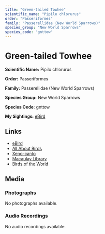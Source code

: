 ```yaml
---
title: "Green-tailed Towhee"
scientific_name: "Pipilo chlorurus"
order: "Passeriformes"
family: "Passerellidae (New World Sparrows)"
species_group: "New World Sparrows"
species_code: "gnttow"
---
```


# Green-tailed Towhee

**Scientific Name:** Pipilo chlorurus

**Order:** Passeriformes

**Family:** Passerellidae (New World Sparrows)

**Species Group:** New World Sparrows

**Species Code:** gnttow

**My Sightings:** [eBird](https://ebird.org/lifelist?r=world&time=life&spp=gnttow)

## Links
* [eBird](https://ebird.org/species/gnttow) 
* [All About Birds](https://www.allaboutbirds.org/guide/gnttow) 
* [Xeno-canto](https://www.xeno-canto.org/species/gnttow) 
* [Macaulay Library](https://search.macaulaylibrary.org/catalog?taxonCode=gnttow&sort=rating_rank_desc)
* [Birds of the World](https://birdsoftheworld.org/bow/species/gnttow)

## Media
### Photographs
No photographs available.

### Audio Recordings
No audio recordings available.

